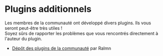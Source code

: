 # Plugins additionnels

Les membres de la communauté ont développé divers plugins. Ils vous seront peut-être très utiles !  
Soyez sûrs de rapporter les problèmes que vous rencontrés directement à l'auteur du plugin.

  * <a href="http://superpowers.ralmn.fr" target="_blank">Dépôt des plugins de la communauté</a> par Ralmn

